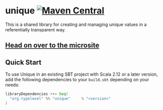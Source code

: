 # unique [![Maven Central](https://maven-badges.herokuapp.com/maven-central/org.typelevel/unique_2.12/badge.svg)](https://maven-badges.herokuapp.com/maven-central/org.typelevel/unique_2.12)

This is a shared library for creating and managing unique values in a referentially transparent way.

## [Head on over to the microsite](https://typelevel.github.io/unique)

## Quick Start

To use Unique in an existing SBT project with Scala 2.12 or a later version, add the following dependencies to your
`build.sbt` depending on your needs:

```scala
libraryDependencies ++= Seq(
  "org.typelevel" %% "unique"     % "<version>"
)
```
